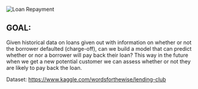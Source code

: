 ![Loan Repayment](https://www.google.com/url?sa=i&url=https%3A%2F%2Famritaagarwalblog.wordpress.com%2F2017%2F10%2F12%2F5-golden-rules-of-online-personal-loan-repayment%2F&psig=AOvVaw2sWQUtS3zV56MrGf1Y5wNa&ust=1622376755353000&source=images&cd=vfe&ved=0CAIQjRxqFwoTCLC5-uLu7vACFQAAAAAdAAAAABAD)
## GOAL:
Given historical data on loans given out with information on whether or not the borrower defaulted (charge-off), 
can we build a model that can predict whether or nor a borrower will pay back their loan? This way in the future when we get a new potential 
customer we can assess whether or not they are likely to pay back the loan.

Dataset: https://www.kaggle.com/wordsforthewise/lending-club
